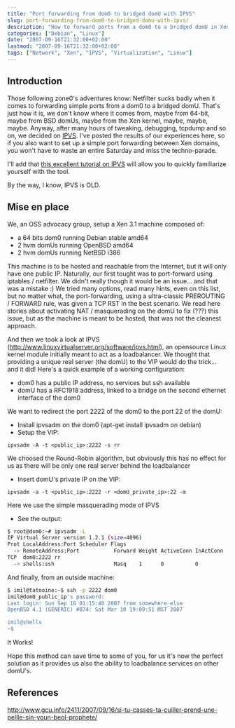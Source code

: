 ```yaml
---
title: "Port forwarding from dom0 to bridged domU with IPVS"
slug: port-forwarding-from-dom0-to-bridged-domu-with-ipvs/
description: "How to forward ports from a dom0 to a bridged domU in Xen using IPVS, overcoming Netfilter issues"
categories: ["Debian", "Linux"]
date: "2007-09-16T21:32:00+02:00"
lastmod: "2007-09-16T21:32:00+02:00"
tags: ["Network", "Xen", "IPVS", "Virtualization", "Linux"]
---
```


## Introduction

Those following zone0's adventures know: Netfilter sucks badly when it comes to forwarding simple ports from a dom0 to a bridged domU. That's just how it is, we don't know where it comes from, maybe from 64-bit, maybe from BSD domUs, maybe from the Xen kernel, maybe, maybe, maybe. Anyway, after many hours of tweaking, debugging, tcpdump and so on, we decided on [IPVS](https://www.linuxvirtualserver.org/software/ipvs.html). I've posted the results of our experiences here, so if you also want to set up a simple port forwarding between Xen domains, you won't have to waste an entire Saturday and miss the techno-parade.

I'll add that [this excellent tutorial on IPVS](https://www.ultramonkey.org/papers/lvs_tutorial/html/) will allow you to quickly familiarize yourself with the tool.

By the way, I know, IPVS is OLD.

## Mise en place

We, an OSS advocacy group, setup a Xen 3.1 machine composed of:

- a 64 bits dom0 running Debian stable amd64
- 2 hvm domUs running OpenBSD amd64
- 2 hvm domUs running NetBSD i386

This machine is to be hosted and reachable from the Internet, but it will only have one public IP. Naturally, our first tought was to port-forward using iptables / netfilter. We didn't really though it would be an issue... and that was a mistake :) We tried many options, read many hints, even on this list, but no matter what, the port-forwarding, using a ultra-classic PREROUTING / FORWARD rule, was given a TCP RST in the best scenario. We read here stories about activating NAT / masquerading on the domU to fix (???) this issue, but as the machine is meant to be hosted, that was not the cleanest approach.

And then we took a look at IPVS (http://www.linuxvirtualserver.org/software/ipvs.html), an opensource Linux kernel module initially meant to act as a loadbalancer. We thought that providing a unique real server (the domU) to the VIP would do the trick... and it did! Here's a quick example of a working configuration:

- dom0 has a public IP address, no services but ssh available
- domU has a RFC1918 address, linked to a bridge on the second ethernet interface of the dom0

We want to redirect the port 2222 of the dom0 to the port 22 of the domU:

- Install ipvsadm on the dom0 (apt-get install ipvsadm on debian)
- Setup the VIP:

```
ipvsadm -A -t <public_ip>:2222 -s rr
```

We choosed the Round-Robin algorithm, but obviously this has no effect for us as there will be only one real server behind the loadbalancer

- Insert domU's private IP on the VIP:

```
ipvsadm -a -t <public_ip>:2222 -r <domU_private_ip>:22 -m
```

Here we use the simple masquerading mode of IPVS

- See the output:

```bash
$ root@dom0:~# ipvsadm -L
IP Virtual Server version 1.2.1 (size=4096)
Prot LocalAddress:Port Scheduler Flags
  -> RemoteAddress:Port           Forward Weight ActiveConn InActConn
TCP  dom0:2222 rr
  -> shells:ssh                   Masq    1      0          0
```

And finally, from an outside machine:

```bash
$ imil@tatooine:~$ ssh -p 2222 dom0
imil@dom0_public_ip's password:
Last login: Sun Sep 16 01:15:40 2007 from somewhere_else
OpenBSD 4.1 (GENERIC) #874: Sat Mar 10 19:09:51 MST 2007

imil@shells
~$
```

It Works!

Hope this method can save time to some of you, for us it's now the perfect solution as it provides us also the ability to loadbalance services on other domU's.

## References

http://www.gcu.info/2411/2007/09/16/si-tu-casses-ta-cuiller-prend-une-pellle-sin-youn-beol-prophete/
